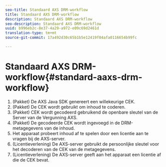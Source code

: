 ```yaml
---
seo-title: Standaard AXS DRM-workflow
title: Standaard AXS DRM-workflow
description: Standaard AXS DRM-workflow
seo-description: Standaard AXS DRM-workflow
uuid: b996eb2c-8e37-4a29-a972-e09c69d2461d
translation-type: tm+mt
source-git-commit: 17a492d30c65b1b5e12419f04afa0116654b99fc

---
```



# Standaard AXS DRM-workflow{#standard-aaxs-drm-workflow}

1. (Pakket) De AXS Java SDK genereert een willekeurige CEK.
1. (Pakket) De CEK wordt gebruikt om inhoud te coderen.
1. (Pakket) CEK wordt gecodeerd gebruikend de openbare sleutel van de Server van de Vergunning AXS.
1. (Pakket) De gecodeerde CEK wordt ingevoegd in de DRM-metagegevens van de inhoud.
1. Het apparaat probeert inhoud af te spelen door een licentie aan te vragen bij de AXS-server.
1. (Licentieverlening) De AXS-server gebruikt de persoonlijke sleutel voor het decoderen van de CEK van de metagegevens.
1. (Licentieverlening) De AXS-server geeft aan het apparaat een licentie af die de CEK bevat.
